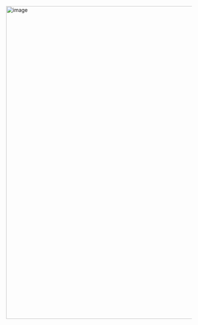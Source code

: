 <img width="1301" height="847" alt="image" src="https://github.com/user-attachments/assets/46ef4730-357c-43b3-b42e-3b5fe39571a2" />

